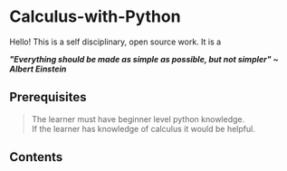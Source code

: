# Calculus-with-Python

Hello! This is a self disciplinary, open source work. It is a 


***"Everything should be made as simple as possible, but not simpler" ~ Albert Einstein***

## Prerequisites
> The learner must have beginner level python knowledge. <br>
> If the learner has knowledge of calculus it would be helpful.

## Contents
